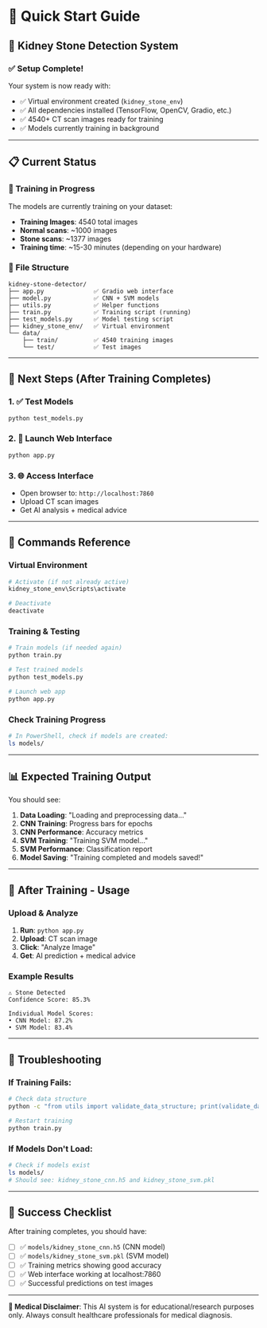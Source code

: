 # 🚀 Quick Start Guide

## 🏥 Kidney Stone Detection System

### ✅ Setup Complete!

Your system is now ready with:
- ✅ Virtual environment created (`kidney_stone_env`)
- ✅ All dependencies installed (TensorFlow, OpenCV, Gradio, etc.)
- ✅ 4540+ CT scan images ready for training
- ✅ Models currently training in background

---

## 📋 Current Status

### 🔄 Training in Progress
The models are currently training on your dataset:
- **Training Images**: 4540 total images
- **Normal scans**: ~1000 images  
- **Stone scans**: ~1377 images
- **Training time**: ~15-30 minutes (depending on your hardware)

### 📁 File Structure
```
kidney-stone-detector/
├── app.py              ✅ Gradio web interface
├── model.py            ✅ CNN + SVM models
├── utils.py            ✅ Helper functions
├── train.py            ✅ Training script (running)
├── test_models.py      ✅ Model testing script
├── kidney_stone_env/   ✅ Virtual environment
└── data/
    ├── train/          ✅ 4540 training images
    └── test/           ✅ Test images
```

---

## 🎯 Next Steps (After Training Completes)

### 1. ✅ Test Models
```bash
python test_models.py
```

### 2. 🚀 Launch Web Interface
```bash
python app.py
```

### 3. 🌐 Access Interface
- Open browser to: `http://localhost:7860`
- Upload CT scan images
- Get AI analysis + medical advice

---

## 🔧 Commands Reference

### Virtual Environment
```bash
# Activate (if not already active)
kidney_stone_env\Scripts\activate

# Deactivate
deactivate
```

### Training & Testing
```bash
# Train models (if needed again)
python train.py

# Test trained models
python test_models.py

# Launch web app
python app.py
```

### Check Training Progress
```bash
# In PowerShell, check if models are created:
ls models/
```

---

## 📊 Expected Training Output

You should see:
1. **Data Loading**: "Loading and preprocessing data..."
2. **CNN Training**: Progress bars for epochs
3. **CNN Performance**: Accuracy metrics
4. **SVM Training**: "Training SVM model..."
5. **SVM Performance**: Classification report
6. **Model Saving**: "Training completed and models saved!"

---

## 🏥 After Training - Usage

### Upload & Analyze
1. **Run**: `python app.py`
2. **Upload**: CT scan image
3. **Click**: "Analyze Image"
4. **Get**: AI prediction + medical advice

### Example Results
```
⚠️ Stone Detected
Confidence Score: 85.3%

Individual Model Scores:
• CNN Model: 87.2%
• SVM Model: 83.4%
```

---

## 🚨 Troubleshooting

### If Training Fails:
```bash
# Check data structure
python -c "from utils import validate_data_structure; print(validate_data_structure('data/train'))"

# Restart training
python train.py
```

### If Models Don't Load:
```bash
# Check if models exist
ls models/
# Should see: kidney_stone_cnn.h5 and kidney_stone_svm.pkl
```

---

## 🎉 Success Checklist

After training completes, you should have:
- [ ] ✅ `models/kidney_stone_cnn.h5` (CNN model)
- [ ] ✅ `models/kidney_stone_svm.pkl` (SVM model)  
- [ ] ✅ Training metrics showing good accuracy
- [ ] ✅ Web interface working at localhost:7860
- [ ] ✅ Successful predictions on test images

---

**🏥 Medical Disclaimer**: This AI system is for educational/research purposes only. Always consult healthcare professionals for medical diagnosis.

